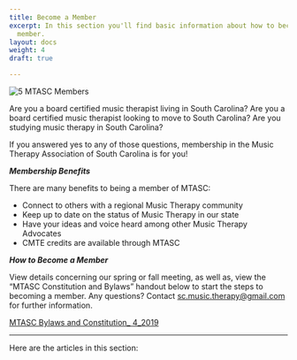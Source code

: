 ```yaml
---
title: Become a Member
excerpt: In this section you'll find basic information about how to become a MTASC
  member.
layout: docs
weight: 4
draft: true

---
```

![5 MTASC Members](/images/41401637_10156952530914887_4710551054570225664_n.jpg "Happy Members")

Are you a board certified music therapist living in South Carolina? Are you a board certified music therapist looking to move to South Carolina? Are you studying music therapy in South Carolina?

If you answered yes to any of those questions, membership in the Music Therapy Association of South Carolina is for you!

**_Membership Benefits_**

There are many benefits to being a member of MTASC:

* Connect to others with a regional Music Therapy community
* Keep up to date on the status of Music Therapy in our state
* Have your ideas and voice heard among other Music Therapy Advocates
* CMTE credits are available through MTASC

**_How to Become a Member_**

View details concerning our spring or fall meeting, as well as, view the “MTASC Constitution and Bylaws” handout below to start the steps to becoming a member. Any questions? Contact sc.music.therapy@gmail.com for further information.

[MTASC Bylaws and Constitution_ 4_2019](http://mtasconline.org/sample-page/)

***

Here are the articles in this section: